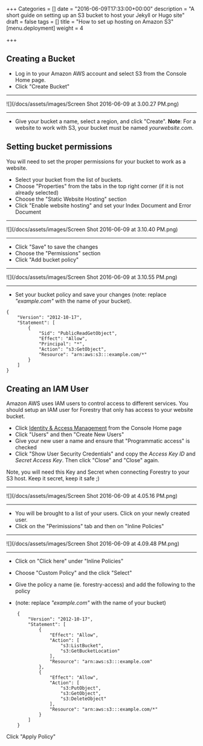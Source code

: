 +++
Categories = []
date = "2016-06-09T17:33:00+00:00"
description = "A short guide on setting up an S3 bucket to host your Jekyll or Hugo site"
draft = false
tags = []
title = "How to set up hosting on Amazon S3"
[menu.deployment]
weight = 4

+++
## Creating a Bucket

*   Log in to your Amazon AWS account and select S3 from the Console Home page.
*   Click "Create Bucket"

* * *

![](/docs/assets/images/Screen Shot 2016-06-09 at 3.00.27 PM.png)

* * *

*   Give your bucket a name, select a region, and click "Create". **Note**: For a website to work with S3, your bucket must be named _yourwebsite.com_.

## Setting bucket permissions

You will need to set the proper permissions for your bucket to work as a website.

*   Select your bucket from the list of buckets.
*   Choose "Properties" from the tabs in the top right corner (if it is not already selected)
*   Choose the "Static Website Hosting" section
*   Click "Enable website hosting" and set your Index Document and Error Document

* * *

![](/docs/assets/images/Screen Shot 2016-06-09 at 3.10.40 PM.png)

* * *

*   Click "Save" to save the changes
*   Choose the "Permissions" section
*   Click "Add bucket policy"

* * *

![](/docs/assets/images/Screen Shot 2016-06-09 at 3.10.55 PM.png)

* * *

*   Set your bucket policy and save your changes (note: replace _"example.com"_ with the name of your bucket).

```
{
	"Version": "2012-10-17",
	"Statement": [
		{
			"Sid": "PublicReadGetObject",
			"Effect": "Allow",
			"Principal": "*",
			"Action": "s3:GetObject",
			"Resource": "arn:aws:s3:::example.com/*"
		}
	]
}

```

## Creating an IAM User

Amazon AWS uses IAM users to control access to different services. You should setup an IAM user for Forestry that only has access to your website bucket.

*   Click [Identity & Access Management](https://console.aws.amazon.com/iam/) from the Console Home page
*   Click "Users" and then "Create New Users"
*   Give your new user a name and ensure that "Programmatic access" is checked
*   Click "Show User Security Credentials" and copy the _Access Key ID_ and _Secret Access Key_. Then click "Close" and "Close" again.

Note, you will need this Key and Secret when connecting Forestry to your S3 host. Keep it secret, keep it safe ;)

* * *

![](/docs/assets/images/Screen Shot 2016-06-09 at 4.05.16 PM.png)

* * *

*   You will be brought to a list of your users. Click on your newly created user.
*   Click on the "Perimissions" tab and then on "Inline Policies"

* * *

![](/docs/assets/images/Screen Shot 2016-06-09 at 4.09.48 PM.png)

* * *

*   Click on "Click here" under "Inline Policies"

*   Choose "Custom Policy" and the click "Select"

*   Give the policy a name (ie. forestry-access) and add the following to the policy

*   (note: replace _"example.com"_ with the name of your bucket)

```
    {
        "Version": "2012-10-17",
        "Statement": [
            {
                "Effect": "Allow",
                "Action": [
                    "s3:ListBucket",
                    "s3:GetBucketLocation"
                ],
                "Resource": "arn:aws:s3:::example.com"
            },
            {
                "Effect": "Allow",
                "Action": [
                    "s3:PutObject",
                    "s3:GetObject",
                    "s3:DeleteObject"
                ],
                "Resource": "arn:aws:s3:::example.com/*"
            }
        ]
    }

```

Click "Apply Policy"